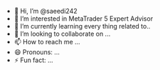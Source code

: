 - 👋 Hi, I’m @saeedi242
- 👀 I’m interested in MetaTrader 5 Expert Advisor
- 🌱 I’m currently learning every thing related to..
- 💞️ I’m looking to collaborate on ...
- 📫 How to reach me ...
- 😄 Pronouns: ...
- ⚡ Fun fact: ...

<!---
saeedi242/saeedi242 is a ✨ special ✨ repository because its `README.md` (this file) appears on your GitHub profile.
You can click the Preview link to take a look at your changes.
--->
